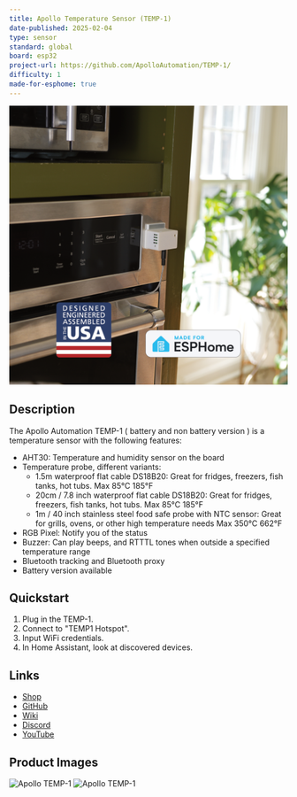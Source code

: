```yaml
---
title: Apollo Temperature Sensor (TEMP-1)
date-published: 2025-02-04
type: sensor
standard: global
board: esp32
project-url: https://github.com/ApolloAutomation/TEMP-1/
difficulty: 1
made-for-esphome: true
---
```


![Apollo TEMP-1](Apollo-TEMP-1B_3.png "Apollo TEMP-1")

## Description

The Apollo Automation TEMP-1 ( battery and non battery version ) is a temperature sensor with the following features:

- AHT30: Temperature and humidity sensor on the board
- Temperature probe, different variants:
  - 1.5m waterproof flat cable DS18B20: Great for fridges, freezers, fish tanks, hot tubs. Max 85°C 185°F
  - 20cm / 7.8 inch waterproof flat cable DS18B20: Great for fridges, freezers, fish tanks, hot tubs. Max 85°C 185°F
  - 1m / 40 inch stainless steel food safe probe with NTC sensor: Great for grills, ovens, or other high temperature
    needs Max 350°C 662°F
- RGB Pixel: Notify you of the status
- Buzzer: Can play beeps, and RTTTL tones when outside a specified temperature range
- Bluetooth tracking and Bluetooth proxy
- Battery version available

## Quickstart

1. Plug in the TEMP-1.
2. Connect to "TEMP1 Hotspot".
3. Input WiFi credentials.
4. In Home Assistant, look at discovered devices.

## Links

- [Shop](https://apolloautomation.com/products/temp-1-temperature-probe-for-home-assistant?utm_source=esphome&utm_medium=social)
- [GitHub](https://github.com/ApolloAutomation/TEMP-1)
- [Wiki](https://wiki.apolloautomation.com/)
- [Discord](https://dsc.gg/ApolloAutomation)
- [YouTube](https://www.youtube.com/@ApolloAutomation)

## Product Images

![Apollo TEMP-1](Apollo-Temp-1_2.JPG "Apollo TEMP-1")
![Apollo TEMP-1](Apollo-TEMP-1_1.JPG "Apollo TEMP-1")
